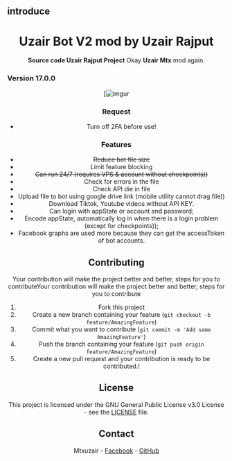 ## introduce
<div align="center">
  <h1>Uzair Bot V2 mod by Uzair Rajput</h1>
 <strong>Source code Uzair Rajput Project</strong> Okay <strong>Uzair Mtx</strong> mod again.
</div>
	
</p>

### Version 17.0.0


<div align="center">

[![imgur](https://i.imgur.com/bry06Cj.jpeg)


### Request

- Turn off 2FA before use!

### Features

- ~~Reduce bot file size~~
- Limit feature blocking
- ~~Can run 24/7 (requires VPS & account without checkpoints))~~
- Check for errors in the file
- Check API die in file
- Upload file to bot using google drive link (mobile utility cannot drag file))
- Download Tiktok, Youtube videos without API KEY.
- Can login with appState or account and password;   
- Encode appState, automatically log in when there is a login problem (except for checkpoints));
- Facebook graphs are used more because they can get the accessToken of bot accounts.

## Contributing

Your contribution will make the project better and better, steps for you to contributeYour contribution will make the project better and better, steps for you to contribute
1. Fork this project
2. Create a new branch containing your feature (`git checkout -b feature/AmazingFeature`)
3. Commit what you want to contribute (`git commit -m 'Add some AmazingFeature'`)
4. Push the branch containing your feature (`git push origin feature/AmazingFeature`)
5. Create a new pull request and your contribution is ready to be contributed.!

<!-- LICENSE -->
## License

This project is licensed under the GNU General Public License v3.0 License - see the [LICENSE](LICENSE) file.

<!-- CONTACT -->
## Contact

Mtxuzair - [Facebook](https://www.facebook.com/Mtxuzair) - [GitHub](https://github.com/sehar1267)
